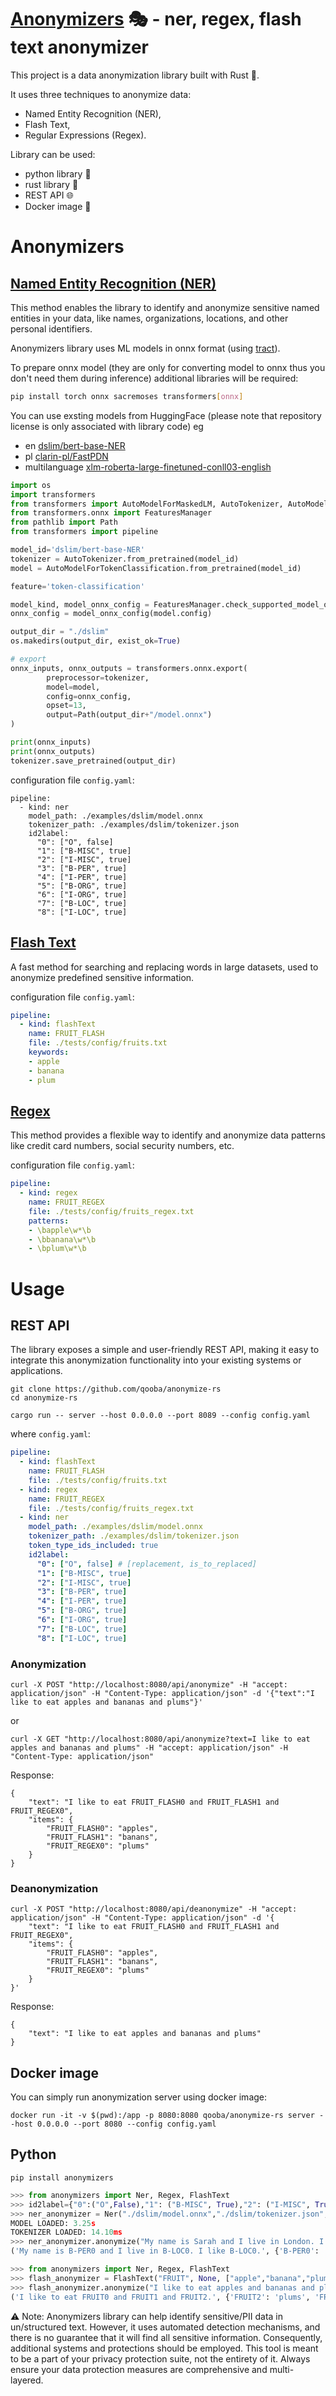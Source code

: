 # [Anonymizers](https://github.com/qooba/anonymize-rs) 🎭 - ner, regex, flash text anonymizer

This project is a data anonymization library built with Rust 🦀. 

It uses three techniques to anonymize data: 
* Named Entity Recognition (NER), 
* Flash Text, 
* Regular Expressions (Regex). 

Library can be used:
* python library 🐍
* rust library 🦀
* REST API 🌐
* Docker image 🐠

# Anonymizers

## [Named Entity Recognition (NER)](https://en.wikipedia.org/wiki/Named-entity_recognition)

This method enables the library to identify and anonymize sensitive named entities in your data, like names, organizations, locations, and other personal identifiers.

Anonymizers library uses ML models in onnx format (using [tract](https://github.com/sonos/tract)).

To prepare onnx model (they are only for converting model to onnx thus you don't need them during inference) additional libraries will be required:
```bash
pip install torch onnx sacremoses transformers[onnx]
```

You can use exsting models from HuggingFace (please note that repository license is only associated with library code) eg 
* en [dslim/bert-base-NER](https://huggingface.co/dslim/bert-base-NER)
* pl [clarin-pl/FastPDN](https://huggingface.co/clarin-pl/FastPDN)
* multilanguage [xlm-roberta-large-finetuned-conll03-english](https://huggingface.co/xlm-roberta-large-finetuned-conll03-english)


```python
import os
import transformers
from transformers import AutoModelForMaskedLM, AutoTokenizer, AutoModelForTokenClassification
from transformers.onnx import FeaturesManager
from pathlib import Path
from transformers import pipeline

model_id='dslim/bert-base-NER'
tokenizer = AutoTokenizer.from_pretrained(model_id)
model = AutoModelForTokenClassification.from_pretrained(model_id)

feature='token-classification'

model_kind, model_onnx_config = FeaturesManager.check_supported_model_or_raise(model, feature=feature)
onnx_config = model_onnx_config(model.config)

output_dir = "./dslim"
os.makedirs(output_dir, exist_ok=True)

# export
onnx_inputs, onnx_outputs = transformers.onnx.export(
        preprocessor=tokenizer,
        model=model,
        config=onnx_config,
        opset=13,
        output=Path(output_dir+"/model.onnx")
)

print(onnx_inputs)
print(onnx_outputs)
tokenizer.save_pretrained(output_dir)
```

configuration file `config.yaml`:
```
pipeline:
  - kind: ner
    model_path: ./examples/dslim/model.onnx
    tokenizer_path: ./examples/dslim/tokenizer.json
    id2label:
      "0": ["O", false]
      "1": ["B-MISC", true]
      "2": ["I-MISC", true]
      "3": ["B-PER", true]
      "4": ["I-PER", true]
      "5": ["B-ORG", true]
      "6": ["I-ORG", true]
      "7": ["B-LOC", true]
      "8": ["I-LOC", true]
```


## [Flash Text](https://arxiv.org/abs/1711.00046)

A fast method for searching and replacing words in large datasets, used to anonymize predefined sensitive information.

configuration file `config.yaml`:
```yaml
pipeline:
  - kind: flashText
    name: FRUIT_FLASH
    file: ./tests/config/fruits.txt
    keywords:
    - apple
    - banana
    - plum
```

## [Regex](https://en.wikipedia.org/wiki/Regular_expression)

This method provides a flexible way to identify and anonymize data patterns like credit card numbers, social security numbers, etc.

configuration file `config.yaml`:
```yaml
pipeline:
  - kind: regex
    name: FRUIT_REGEX
    file: ./tests/config/fruits_regex.txt
    patterns:
    - \bapple\w*\b
    - \bbanana\w*\b
    - \bplum\w*\b
```


# Usage

## REST API

The library exposes a simple and user-friendly REST API, making it easy to integrate this anonymization functionality into your existing systems or applications.

```
git clone https://github.com/qooba/anonymize-rs
cd anonymize-rs

cargo run -- server --host 0.0.0.0 --port 8089 --config config.yaml
```

where `config.yaml`:
```yaml
pipeline:
  - kind: flashText
    name: FRUIT_FLASH
    file: ./tests/config/fruits.txt
  - kind: regex
    name: FRUIT_REGEX
    file: ./tests/config/fruits_regex.txt
  - kind: ner
    model_path: ./examples/dslim/model.onnx
    tokenizer_path: ./examples/dslim/tokenizer.json
    token_type_ids_included: true
    id2label:
      "0": ["O", false] # [replacement, is_to_replaced]
      "1": ["B-MISC", true]
      "2": ["I-MISC", true]
      "3": ["B-PER", true]
      "4": ["I-PER", true]
      "5": ["B-ORG", true]
      "6": ["I-ORG", true]
      "7": ["B-LOC", true]
      "8": ["I-LOC", true]
```

### Anonymization

```
curl -X POST "http://localhost:8080/api/anonymize" -H "accept: application/json" -H "Content-Type: application/json" -d '{"text":"I like to eat apples and bananas and plums"}'
```

or

```
curl -X GET "http://localhost:8080/api/anonymize?text=I like to eat apples and bananas and plums" -H "accept: application/json" -H "Content-Type: application/json"
```


Response:
```
{
    "text": "I like to eat FRUIT_FLASH0 and FRUIT_FLASH1 and FRUIT_REGEX0",
    "items": {
        "FRUIT_FLASH0": "apples",
        "FRUIT_FLASH1": "banans",
        "FRUIT_REGEX0": "plums"
    }
}
```

### Deanonymization

```
curl -X POST "http://localhost:8080/api/deanonymize" -H "accept: application/json" -H "Content-Type: application/json" -d '{
    "text": "I like to eat FRUIT_FLASH0 and FRUIT_FLASH1 and FRUIT_REGEX0",
    "items": {
        "FRUIT_FLASH0": "apples",
        "FRUIT_FLASH1": "banans",
        "FRUIT_REGEX0": "plums"
    }
}'
```

Response:
```
{
    "text": "I like to eat apples and bananas and plums"
}
```

## Docker image

You can simply run anonymization server using docker image:
```
docker run -it -v $(pwd):/app -p 8080:8080 qooba/anonymize-rs server --host 0.0.0.0 --port 8080 --config config.yaml
```

## Python

```
pip install anonymizers
```

```python
>>> from anonymizers import Ner, Regex, FlashText
>>> id2label={"0":("O",False),"1": ("B-MISC", True),"2": ("I-MISC", True),"3": ("B-PER", True),"4": ("I-PER", True),"5": ("B-ORG", True),"6": ("I-ORG", True),"7": ("B-LOC", True),"8": ("I-LOC", True)}
>>> ner_anonymizer = Ner("./dslim/model.onnx","./dslim/tokenizer.json", id2label)
MODEL LOADED: 3.25s
TOKENIZER LOADED: 14.10ms
>>> ner_anonymizer.anonymize("My name is Sarah and I live in London. I like London.")
('My name is B-PER0 and I live in B-LOC0. I like B-LOC0.', {'B-PER0': 'Sarah', 'B-LOC0': 'London'})
```

```python
>>> from anonymizers import Ner, Regex, FlashText
>>> flash_anonymizer = FlashText("FRUIT", None, ["apple","banana","plum"])
>>> flash_anonymizer.anonymize("I like to eat apples and bananas and plums.")
('I like to eat FRUIT0 and FRUIT1 and FRUIT2.', {'FRUIT2': 'plums', 'FRUIT1': 'bananas', 'FRUIT0': 'apples'})
```



⚠️ Note:  Anonymizers library can help identify sensitive/PII data in un/structured text. However, it uses automated detection mechanisms, and there is no guarantee that it will find all sensitive information. Consequently, additional systems and protections should be employed. This tool is meant to be a part of your privacy protection suite, not the entirety of it. Always ensure your data protection measures are comprehensive and multi-layered.
